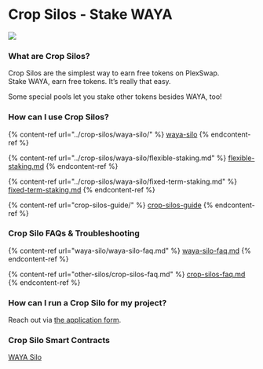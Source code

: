 # Crop Silos - Stake WAYA

![](../../.gitbook/assets/GAYA-poos-header.png)

### **What are Crop Silos?**

Crop Silos are the simplest way to earn free tokens on PlexSwap.\
Stake WAYA, earn free tokens. It’s really that easy.

Some special pools let you stake other tokens besides WAYA, too!

### **How can I use Crop Silos?**

{% content-ref url="../crop-silos/waya-silo/" %}
[waya-silo](../crop-silos/waya-silo/)
{% endcontent-ref %}

{% content-ref url="../crop-silos/waya-silo/flexible-staking.md" %}
[flexible-staking.md](../crop-silos/waya-silo/flexible-staking.md)
{% endcontent-ref %}

{% content-ref url="../crop-silos/waya-silo/fixed-term-staking.md" %}
[fixed-term-staking.md](../crop-silos/waya-silo/fixed-term-staking.md)
{% endcontent-ref %}

{% content-ref url="crop-silos-guide/" %}
[crop-silos-guide](crop-silos-guide/)
{% endcontent-ref %}

### Crop Silo FAQs & Troubleshooting

{% content-ref url="waya-silo/waya-silo-faq.md" %}
[waya-silo-faq.md](waya-silo/waya-silo-faq.md)
{% endcontent-ref %}

{% content-ref url="other-silos/crop-silos-faq.md" %}
[crop-silos-faq.md](other-silos/crop-silos-faq.md)
{% endcontent-ref %}

### **How can I run a Crop Silo for my project?**

Reach out via [the application form](https://docs.plexswap.finance/contact-us/business-partnerships).

### Crop Silo Smart Contracts <a href="#docs-internal-guid-c4c16237-7fff-3c33-3a56-18ccd8853f86" id="docs-internal-guid-c4c16237-7fff-3c33-3a56-18ccd8853f86"></a>

[WAYA Silo](../../developers/smart-contracts/waya-vault.md)

### &#x20;<a href="#docs-internal-guid-c4c16237-7fff-3c33-3a56-18ccd8853f86" id="docs-internal-guid-c4c16237-7fff-3c33-3a56-18ccd8853f86"></a>



